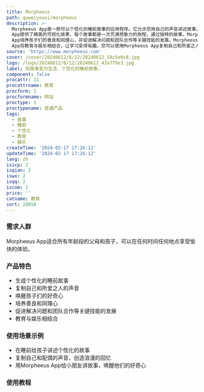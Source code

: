 ```yaml
---
title: Morpheeus
path: quweiyouxi/morpheeus
description: >-
  Morpheeus App是一款可以个性化的睡前故事的应用程序。它允许您用自己的声音讲述故事，并通过AI生成的冒险故事唤醒孩子们的好奇心。Morpheeus
  App提供了精美的可视化效果，每个故事都是一次充满想象力的旅程。通过独特的故事，Morpheeus
  App培养孩子们的善良和同理心，并促进解决问题和团队合作等关键技能的发展。Morpheeus
  App将教育与娱乐相结合，让学习变得有趣。您可以使用Morpheeus App复制自己和所爱之人的声音，创造个性化的故事，留下美好的回忆。
source: 'https://www.morpheeus.com'
cover: /cover/20240612/6/12/20240612_59c5e0c8.jpg
logo: /logo/20240612/6/12/20240612_43a779e3.jpg
label: 将故事变为生活，个性化的睡前故事。
component: false
procattr: 11
procattrname: 教育
procform: 1
procformname: 网站
proctype: 1
proctypename: 普通产品
tags:
  - 故事
  - 睡前
  - 个性化
  - 教育
  - 娱乐
createTime: '2024-02-17 17:26:12'
updateTime: '2024-02-17 17:26:12'
lang: zh
isicp: 2
isqian: 2
iswx: 2
isqq: 2
iscom: 2
price: ''
catname: 教育
sort: 28058
---
```




### 需求人群
Morpheeus App适合所有年龄段的父母和孩子，可以在任何时间任何地点享受愉快的体验。

### 产品特色
- 生成个性化的睡前故事
- 复制自己和所爱之人的声音
- 唤醒孩子们的好奇心
- 培养善良和同理心
- 促进解决问题和团队合作等关键技能的发展
- 教育与娱乐相结合

### 使用场景示例
- 在睡前给孩子讲述个性化的故事
- 复制自己和配偶的声音，创造浪漫的回忆
- 用Morpheeus App给小朋友讲故事，唤醒他们的好奇心

### 使用教程


  

